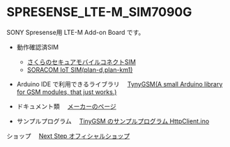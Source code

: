 # SPRESENSE_LTE-M_SIM7090G
SONY Spresense用 LTE-M Add-on Board です。

* 動作確認済SIM
    * [さくらのセキュアモバイルコネクトSIM](https://iot.sakura.ad.jp/sim/)
    * [SORACOM IoT SIM(plan-d,plan-km1)](https://soracom.jp/store/s_category/sim/)

* Arduino IDE で利用できるライブラリ
　[TynyGSM(A small Arduino library for GSM modules, that just works.)](https://github.com/vshymanskyy/TinyGSM)

* ドキュメント類
　[メーカーのページ](https://www.simcom.com/product/SIM7090G.html)
 
* サンプルプログラム
　[TinyGSM のサンプルプログラム HttpClient.ino](https://qiita.com/kaz19610303/items/cebea26460873812c47c)

ショップ
　[Next Step オフィシャルショップ](https://nextstep.official.ec/items/53736124)
 
